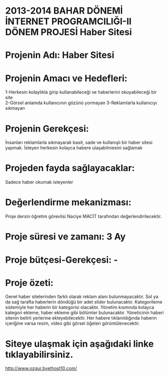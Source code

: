# 2013-2014 BAHAR DÖNEMİ İNTERNET PROGRAMCILIĞI-II DÖNEM PROJESİ Haber Sitesi

# Projenin Adı: Haber Sitesi



# Projenin Amacı ve Hedefleri:	

1-Herkesin kolaylıkla girip kullanabileceği ve haberlerini okuyabileceği bir site   
2-Görsel anlamda kullanıcının gözünü yormayan
3-Reklamlarla kullanıcıyı sıkmayan




# Projenin Gerekçesi:	

İnsanları reklamlarla sıkmayarak basit, sade ve kullanışlı bir haber sitesi yapmak. İsteyen herkesin kolayca habere ulaşabilmesini sağlamak


# Projeden fayda sağlayacaklar:	

Sadece haber okumak isteyenler

# Değerlendirme mekanizması:	

Proje dersin öğretim görevlisi Naciye MACİT tarafından değerlendirilecektir.

# Proje süresi ve zamanı:	3 Ay

# Proje bütçesi-Gerekçesi:	-





# Proje özeti:

Genel haber sitelerinden farklı olarak reklam alanı bulunmayacaktır. Sol ya da sağ tarafta haberlerin döndüğü bir adet slider bulunacaktır. Kategorileme sistemiyle her haberin bir kategorisi olacaktır. Yönetim kısmında kolayca kategori ekleme, haber ekleme gibi bölümler bulunacaktır. Yöneticinin haberi sitenin belirli yerlerine ekleyebilecektir. Her habere tıklanıldığında haberin içeriğine varsa resim, video gibi görsel öğeleri görüntülenecektir.

# Siteye ulaşmak için aşağıdaki linke tıklayabilirsiniz.

http://www.ozgur.byethost10.com/




